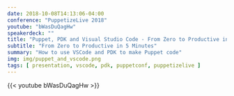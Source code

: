 ```yaml
---
date: 2018-10-08T14:13:06-04:00
conference: "PuppetizeLive 2018"
youtube: "bWasDuQagHw"
speakerdeck: ""
title: "Puppet, PDK and Visual Studio Code - From Zero to Productive in 5 Minutes"
subtitle: "From Zero to Productive in 5 Minutes"
summary: "How to use VSCode and PDK to make Puppet code"
img: img/puppet_and_vscode.png
tags: [ presentation, vscode, pdk, puppetconf, puppetizelive ]
---
```


{{< youtube bWasDuQagHw >}}
